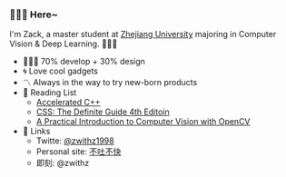 ### 🙋🏻‍♂️ Here~

I'm Zack, a master student at [Zhejiang University](http://www.zju.edu.cn/english) majoring in Computer Vision & Deep Learning. 👨🏻‍🔬

- 👨🏻‍🎨 70% develop + 30% design
- 🌀 Love cool gadgets
- 〽️ Always in the way to try new-born products
- 🔖 Reading List
  - [Accelerated C++](https://www.amazon.com/Accelerated-C-Practical-Programming-Example/dp/020170353X)
  - [CSS: The Definite Guide 4th Editoin](https://www.amazon.com/CSS-Definitive-Guide-Visual-Presentation/dp/1449393195/ref=sr_1_1?crid=VP678QZGCEBV&dchild=1&keywords=css+the+definitive+guide+4th+edition&qid=1593852536&s=books&sprefix=CSS+the+de%2Cstripbooks-intl-ship%2C1118&sr=1-1)
  - [A Practical Introduction to Computer Vision with OpenCV](https://www.amazon.com/Practical-Introduction-Computer-Imaging-Technology-dp-1118848454/dp/1118848454/ref=mt_other?_encoding=UTF8&me=&qid=1593852404)
- 💬 Links
  - Twitte: [@zwithz1998](https://twitter.com/zwithz1998)
  - Personal site: [不吐不快](http://blog.zackzhou.com/thread/)
  - 即刻: @zwithz
